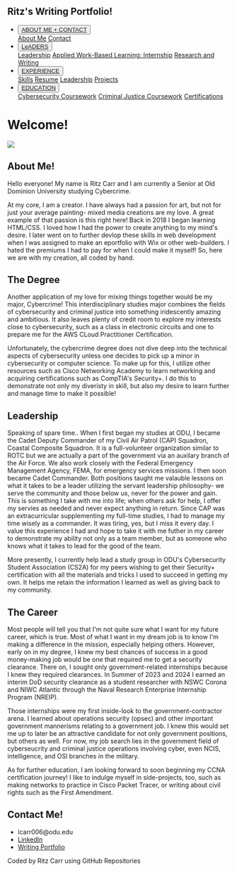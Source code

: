 <!DOCTYPE html>
<head>
  <title>Ritz's EPortfolio! OG on 082921, new on 092322"</title>
  <link rel="stylesheet" type="text/css" href=""/> <!-- IMPORTANT: for href, specify the folder/file!! -->
  <link rel="preconnect" href="https://fonts.googleapis.com">
  <link rel="preconnect" href="https://fonts.gstatic.com"       crossorigin>
  <link href="https://fonts.googleapis.com/css2?family=Cairo&family=Montserrat+Alternates&family=Roboto+Mono&display=swap" rel="stylesheet">
</head>
<body>
  <div id="menu">
    <h2 class="menu_title">Ritz's Writing Portfolio!</h2>
    <ul class="menu_items">
      <li class="menuitem">
        <button class="menu_header"><a href="home.html">ABOUT ME + CONTACT</a></button>
         <div class="dm-content">
           <a class="subitem" href="#about_me">About Me</a>
           <a class="subitem" href="#Contact">Contact</a>
         </div>
      </li>
      <li class="menuitem">
        <button class="menu_header"><a href="LeADERS.html">LeADERS</a></button>
        <div class="dm-content">
            <a class="subitem" href="LeADERS.html#Leadership">Leadership</a>
            <a class="subitem" href="LeADERS.html#Internship">Applied Work-Based Learning: Internship</a>
            <a class="subitem" href="LeADERS.html#R&W">Research and Writing</a>
          </div>
      </li>
      <li class="menuitem">
         <button class="menu_header"><a href="Experience.html">EXPERIENCE</a></button>
          <div class="dm-content">
              <a class="subitem" href="Experience.html#Skills">Skills</a>
              <a class="subitem" href="Experience.html#Resume">Resume</a>
              <a class="subitem" href="Experience.html#Leadership">Leadership</a>
              <a class="subitem" href="Experience.html#Projects">Projects</a>
            </div>
      </li>
      <li class="menuitem">
         <button class="menu_header"><a href="Education.html">EDUCATION</a></button>
         <div class="dm-content">
            <a class="subitem" href="Education.html#CYSE">Cybersecurity Coursework</a> <!-- include tabs like Austin's within this on page, but the tabs take us to sections of the page -->
            <a class="subitem" href="Education.html#CRJS">Criminal Justice Coursework</a>
            <a class="subitem" href="Education.html#CERTS">Certifications</a>
          </div>
      </li>
    </ul>
  </div>
  <h1 class="title">Welcome!</h1>
  <div id="line"></div>
  <div id="about_me" class="cont">
    <img src="https://64.media.tumblr.com/eb5b722d680d4dc2d98dd3dba1225068/e8192fbfa7a4698c-f1/s2048x3072/78875b5023542a7ab0ebae92a4319497d3183f66.jpg" class="self"/>
    <div id="abt_desc">
      <h2 class="cont_h">About Me!</h2>
      <p class="desc">Hello everyone! My name is Ritz Carr and I am currently a Senior at Old Dominion University studying Cybercrime.</p>
      <p class="desc">At my core, I am a creator. I have always had a passion for art, but not for just your average painting- mixed media creations are my love. A great example of that passion is this right here! Back in 2018 I began learning HTML/CSS. I loved how I had the power to create anything to my mind's desire. I later went on to further devlop these skills in web development when I was assigned to make an eportfolio with Wix or other web-builders. I hated the premiums I had to pay for when I could make it myself! So, here we are with my creation, all coded by hand.</p>
    </div>
  </div>
  <div id="continue_abtme" class="cont">
    <h2 class="cont_h">The Degree</h2>
    <p class="desc">Another application of my love for mixing things together would be my major, Cybercrime! This interdisciplinary studies major combines the fields of cybersecurity and criminal justice into something iridescently amazing and ambitious. It also leaves plenty of credit room to explore my interests close to cybersecurity, such as a class in electronic circuits and one to prepare me for the AWS CLoud Practitioner Certification.</p>
    <p class="desc">Unfortunately, the cybercrime degree does not dive deep into the technical aspects of cybersecurity unless one decides to pick up a minor in cybersecurity or computer science. To make up for this, I utilize other resources such as Cisco Networking Academy to learn networking and acquiring certifications such as CompTIA's Security+. I do this to demonstrate not only my diveristy in skill, but also my desire to learn further and manage time to make it possible!</p>
    <h2 class="cont_h">Leadership</h2>
    <p class="desc">Speaking of spare time.. When I first began my studies at ODU, I became the Cadet Deputy Commander of my Civil Air Patrol (CAP) Squadron, Coastal Composite Squadron. It is a full-volunteer organization similar to ROTC but we are actually a part of the government via an auxilary branch of the Air Force. We also work closely with the Federal Emergency Management Agency, FEMA, for emergency services missions. I then soon became Cadet Commander. Both positions taught me valauble lessons on what it takes to be a leader utilizing the servant leadership philosophy- we serve the community and those below us, never for the power and gain. This is something I take with me into life; when others ask for help, I offer my servies as needed and never expect anything in return. Since CAP was an extracurricular supplementing my full-time studies, I had to manage my time wisely as a commander. It was tiring, yes, but I miss it every day. I value this experience I had and hope to take it with me futher in my career to demonstrate my ability not only as a team member, but as someone who knows what it takes to lead for the good of the team.</p>
    <p class="desc">More presently, I currently help lead a study group in ODU's Cybersecurity Student Association (CS2A) for my peers wishing to get their Security+ certification with all the materials and tricks I used to succeed in getting my own. It helps me retain the information I learned as well as giving back to my community.</p>
    <h2 class="cont_h">The Career</h2>
    <p class="desc">Most people will tell you that I'm not quite sure what I want for my future career, which is true. Most of what I want in my dream job is to know I'm making a difference in the mission, especially helping others. However, early on in my degree, I knew my best chances of success in a good money-making job would be one that required me to get a security clearance. There on, I sought only government-related internships because I knew they required clearances. In Summer of 2023 and 2024 I earned an interim DoD security clearance as a student researcher with NSWC Corona and NIWC Atlantic through the Naval Research Enterprise Internship Program (NREIP).</p>
    <p class="desc">Those internships were my first inside-look to the government-contractor arena. I learned about operations security (opsec) and other important government mannerisms relating to a government job. I knew this would set me up to later be an attractive candidate for not only government positions, but others as well. For now, my job search lies in the government field of cyberseucrity and criminal justice operations involving cyber, even NCIS, intelligence, and OSI branches in the military.</p>
    <p class="desc">As for further education, I am looking forward to soon beginning my CCNA certification journey! I like to indulge myself in side-projects, too, such as making networks to practice in Cisco Packet Tracer, or writing about civil rights such as the First Amendment.</p>
  </div>
  <div id="Contact" class="cont">
    <h2 class="cont_h">Contact Me!</h2>
    <ul class="contact_items">
      <li id="contact_item">lcarr006@odu.edu</li>
      <li id="contact_item"><a href="https://www.linkedin.com/in/larissa-carr-23592224b/">LinkedIn</a></li>
      <li id="contact_item"><a href="https://codepen.io/bello_fior/full/MWzVwXV">Writing Portfolio</a></li>
    </ul>
  </div>
  <div id="bottom">
    <p id="bttm" class="desc">Coded by Ritz Carr using GitHub Repositories</p>
  </div>
</body>  
</html>
